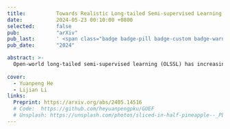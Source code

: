 ```yaml
---
title:          Towards Realistic Long-tailed Semi-supervised Learning in an Open World
date:           2024-05-23 00:10:00 +0800
selected:       false
pub:            "arXiv"
pub_last:       ' <span class="badge badge-pill badge-custom badge-warning">CCF N</span>'
pub_date:       "2024"

abstract: >-
  Open-world long-tailed semi-supervised learning (OLSSL) has increasingly attracted attention. However, existing OLSSL algorithms generally assume that the distributions between known and novel categories are nearly identical. Against this backdrop, we construct a more \emph{Realistic Open-world Long-tailed Semi-supervised Learning} (\textbf{ROLSSL}) setting where there is no premise on the distribution relationships between known and novel categories. Furthermore, even within the known categories, the number of labeled samples is significantly smaller than that of the unlabeled samples, as acquiring valid annotations is often prohibitively costly in the real world. Under the proposed ROLSSL setting, we propose a simple yet potentially effective solution called dual-stage post-hoc logit adjustments. The proposed approach revisits the logit adjustment strategy by considering the relationships among the frequency of samples, the total number of categories, and the overall size of data. Then, it estimates the distribution of unlabeled data for both known and novel categories to dynamically readjust the corresponding predictive probabilities, effectively mitigating category bias during the learning of known and novel classes with more selective utilization of imbalanced unlabeled data. Extensive experiments on datasets such as CIFAR100 and ImageNet100 have demonstrated performance improvements of up to 50.1\%, validating the superiority of our proposed method and establishing a strong baseline for this task. For further researches, the anonymous link to the experimental code is at \href{this https URL}{\textcolor{brightpink}{this https URL}}
  
cover:          
  - Yuanpeng He
  - Lijian Li
links:
  Preprint: https://arxiv.org/abs/2405.14516 
  # Code:  https://github.com/heyuanpengpku/GUEF
  # Unsplash: https://unsplash.com/photos/sliced-in-half-pineapple--_PLJZmHZzk
---
```


